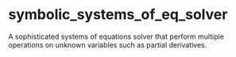 # symbolic_systems_of_eq_solver
 A sophisticated systems of equations solver that perform multiple operations on unknown variables such as partial derivatives.
